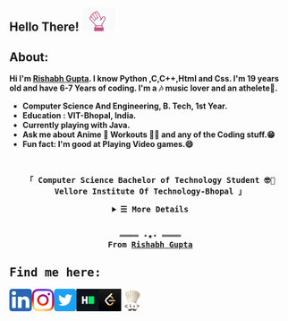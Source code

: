 <!-- Greetings -->
<h2><b>Hello There! <img src="/images/hello-hand.gif" width="60px"></h2>

<!-- About -->
<h2>About:</h2> 
Hi I'm <b><u>Rishabh Gupta</u></b>. I know <b>Python</b> ,<b>C</b>,<b>C++</b>,<b>Html</b> and <b>Css</b>. I'm 19 years old and have 6-7 Years of coding. I'm a 🎶 music lover and an athelete🏃. 
<ul>
  <li>Computer Science And Engineering, B. Tech, 1st Year.</li>
  <li>Education : VIT-Bhopal, India.</li>
  <li>Currently playing with Java.</li>
  <li>Ask me about Anime 👻 Workouts 🏋🏻 and any of the <b>Coding</b> stuff.😁</li>
  <li>Fun fact: I'm good at Playing Video games.😄 </li>
</ul></br>

<p align="center">
  <samp>
    「 Computer Science Bachelor of Technology Student 🤓🧐 <b>Vellore Institute Of Technology-Bhopal</b> 」<br>
  </samp>
</p>

<details align="center">
   <summary> <samp>&#9776; More Details</samp></summary>
   <p align="center">
     <br>
     <!-- Languages and tools -->
     <H2>Languages and tools</h2>
      <a href="https://github.com/RISHABH-GUPTA-RG?tab=repositories" target="_blank"><img alt="Code" src="https://img.shields.io/badge/-code-000000?style=flat-square&logo=Plex&logoColor=white"></a>
      <a href ="https://www.python.org/" target="_blank"><img alt="Python" src="https://img.shields.io/badge/-Python-3572A5?style=flat-square&logo=Python&logoColor=white"></a>
      <a href ="https://www.cprogramming.com/" target="_blank"><img alt="C" src="https://img.shields.io/badge/-C_Language-2e84e5?style=flat-square&logo=C&logoColor=white"></a>
      <a href ="https://www.cprogramming.com/" target="_blank"><img alt="C++" src="https://img.shields.io/badge/-C%2B%2B-f34b7d?style=flat-square&logo=C%2B%2B&logoColor=white"></a>
      <a href ="https://www.java.com/en/" target="_blank"><img alt="Java" src="https://img.shields.io/badge/-Java-b07219?style=flat-square&logo=Java&logoColor=white"></a>
      <a href ="https://en.wikipedia.org/wiki/HTML/" target="_blank"><img alt="HTML" src="https://img.shields.io/badge/-HTML-E34F26?style=flat-square&logo=HTML5&logoColor=white"></a>
  <br>


 </samp>
  </p>

<h2>GITHUB STATS:-</h2>


![Rishabh's github stats](https://github-readme-stats-sigma-five.vercel.app/api?username=RISHABH-GUPTA-RG&count_private=true&show_icons=true&theme=radical&hide_rank=false)
![Top Langs](https://github-readme-stats-sigma-five.vercel.app/api/top-langs/?username=RISHABH-GUPTA-RG)

</details>
<br>

<samp>
  <p align="center">
    ════ ⋆★⋆ ════<br>
    From <a href="https://github.com/RISHABH-GUPTA-RG/RISHABH-GUPTA-RG">Rishabh Gupta</a>
  </p>
  
<!-- Contact Me -->
## Find me here:  
<p><a target="_blank" href="https://www.linkedin.com/in/rishabh-gupta-a07695176/">
  <img align="left" alt="LinkdeIN" width="40px" src="/images/linkedin.png" />
</a>
<a target="_blank" href="https://www.instagram.com/rishabh_gupta_rg_/">
  <img align="left" alt="Instagram" width="40px" src="/images/instagram.png" />
</a>
<a target="_blank" href="https://twitter.com/Rishabh_Guptarg">
  <img align="left" alt="Twitter" width="40px" src="/images/twitter.png" />
</a>
<a target="_blank" href="https://www.hackerrank.com/rishabhguptarg_1">
  <img align="left" alt="HackerRank" width="40px" src="/images/hackerrank.png" />
</a>
<a target="_blank" href="https://leetcode.com/RISHABH-GUPTA-RG/">
  <img align="left" alt="LeetCode" width="40px" src="/images/leetcode.png" />
</a>
<a target="_blank" href="https://www.codechef.com/users/rishabhgupta_r">
  <img align="left" alt="CodeChef" width="40px" src="/images/codechef.png" />
</a>
  </br></br>
</samp>
<!--
https://github.com/kautukkundan/Awesome-Profile-README-templates
https://github.com/anuraghazra/github-readme-stats
--!>
